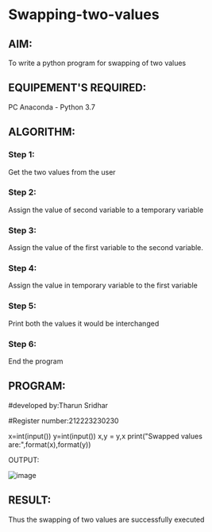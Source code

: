# Swapping-two-values
## AIM:
To write a python program for swapping of two values
## EQUIPEMENT'S REQUIRED: 
PC
Anaconda - Python 3.7
## ALGORITHM: 
### Step 1:
Get the two values from the user
### Step 2: 
Assign the value of second variable to a temporary variable 
### Step 3: 
Assign the value of the first variable to the second variable.
### Step 4:  
Assign the value in temporary variable to the first variable
### Step 5: 
Print both the values it would be interchanged
### Step 6: 
End the program
## PROGRAM:
#developed by:Tharun Sridhar

#Register number:212223230230

x=int(input())
y=int(input())
x,y = y,x
print("Swapped values are:",format(x),format(y))

OUTPUT:


![image](https://github.com/Tharun0707/Swapping-two-values/assets/145548496/0ec3b4b3-ce5c-4112-bcc2-e3de908877db)




## RESULT:
Thus the swapping of two values are successfully executed



